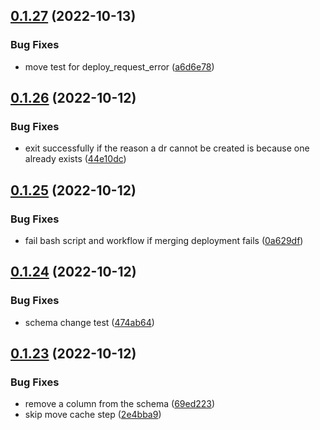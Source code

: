 ## [0.1.27](https://github.com/Open-Study-College/osc/compare/v0.1.26...v0.1.27) (2022-10-13)


### Bug Fixes

* move test for deploy_request_error ([a6d6e78](https://github.com/Open-Study-College/osc/commit/a6d6e789a7be13dbd2c675ba4111a1ad0fd1e5db))



## [0.1.26](https://github.com/Open-Study-College/osc/compare/v0.1.25...v0.1.26) (2022-10-12)


### Bug Fixes

* exit successfully if the reason a dr cannot be created is because one already exists ([44e10dc](https://github.com/Open-Study-College/osc/commit/44e10dc388ec87d5c3f448a0c1e8617228570501))



## [0.1.25](https://github.com/Open-Study-College/osc/compare/v0.1.24...v0.1.25) (2022-10-12)


### Bug Fixes

* fail bash script and workflow if merging deployment fails ([0a629df](https://github.com/Open-Study-College/osc/commit/0a629df77ed4ee8cc2838b12ca6b0c6e2798b5f6))



## [0.1.24](https://github.com/Open-Study-College/osc/compare/v0.1.23...v0.1.24) (2022-10-12)


### Bug Fixes

* schema change test ([474ab64](https://github.com/Open-Study-College/osc/commit/474ab64ad395a375bc59a841c05303d2f445839a))



## [0.1.23](https://github.com/Open-Study-College/osc/compare/v0.1.22...v0.1.23) (2022-10-12)


### Bug Fixes

* remove a column from the schema ([69ed223](https://github.com/Open-Study-College/osc/commit/69ed223c0afdb0f204dc71070fc2a60b609a8c3d))
* skip move cache step ([2e4bba9](https://github.com/Open-Study-College/osc/commit/2e4bba9925a86e789edc9c067c5e5081fdbeaafc))



